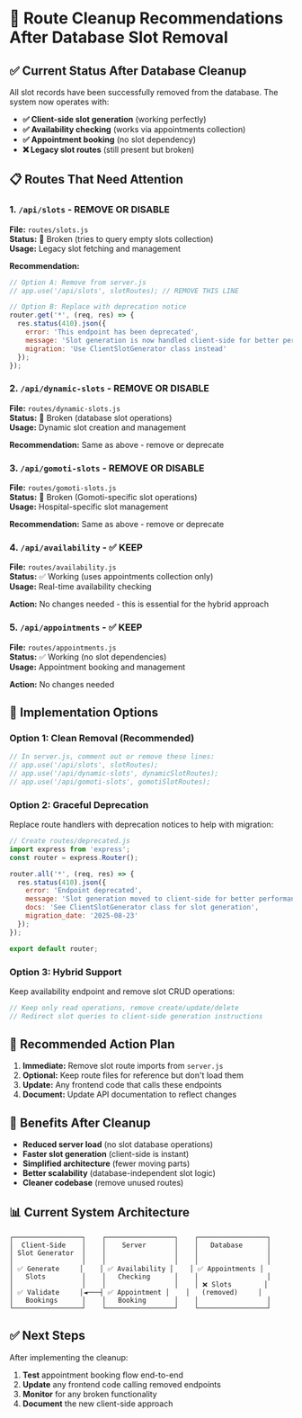 # 🧹 Route Cleanup Recommendations After Database Slot Removal

## ✅ Current Status After Database Cleanup

All slot records have been successfully removed from the database. The system now operates with:

- **✅ Client-side slot generation** (working perfectly)  
- **✅ Availability checking** (works via appointments collection)
- **✅ Appointment booking** (no slot dependency)
- **❌ Legacy slot routes** (still present but broken)

## 📋 Routes That Need Attention

### 1. `/api/slots` - **REMOVE OR DISABLE**
**File:** `routes/slots.js`  
**Status:** 🚫 Broken (tries to query empty slots collection)  
**Usage:** Legacy slot fetching and management

**Recommendation:** 
```javascript
// Option A: Remove from server.js
// app.use('/api/slots', slotRoutes); // REMOVE THIS LINE

// Option B: Replace with deprecation notice
router.get('*', (req, res) => {
  res.status(410).json({ 
    error: 'This endpoint has been deprecated',
    message: 'Slot generation is now handled client-side for better performance',
    migration: 'Use ClientSlotGenerator class instead'
  });
});
```

### 2. `/api/dynamic-slots` - **REMOVE OR DISABLE** 
**File:** `routes/dynamic-slots.js`  
**Status:** 🚫 Broken (database slot operations)  
**Usage:** Dynamic slot creation and management

**Recommendation:** Same as above - remove or deprecate

### 3. `/api/gomoti-slots` - **REMOVE OR DISABLE**
**File:** `routes/gomoti-slots.js`  
**Status:** 🚫 Broken (Gomoti-specific slot operations)  
**Usage:** Hospital-specific slot management

**Recommendation:** Same as above - remove or deprecate

### 4. `/api/availability` - **✅ KEEP**
**File:** `routes/availability.js`  
**Status:** ✅ Working (uses appointments collection only)  
**Usage:** Real-time availability checking

**Action:** No changes needed - this is essential for the hybrid approach

### 5. `/api/appointments` - **✅ KEEP**
**File:** `routes/appointments.js`  
**Status:** ✅ Working (no slot dependencies)  
**Usage:** Appointment booking and management

**Action:** No changes needed

## 🔧 Implementation Options

### Option 1: Clean Removal (Recommended)
```javascript
// In server.js, comment out or remove these lines:
// app.use('/api/slots', slotRoutes);
// app.use('/api/dynamic-slots', dynamicSlotRoutes); 
// app.use('/api/gomoti-slots', gomotiSlotRoutes);
```

### Option 2: Graceful Deprecation
Replace route handlers with deprecation notices to help with migration:

```javascript
// Create routes/deprecated.js
import express from 'express';
const router = express.Router();

router.all('*', (req, res) => {
  res.status(410).json({
    error: 'Endpoint deprecated',
    message: 'Slot generation moved to client-side for better performance',
    docs: 'See ClientSlotGenerator class for slot generation',
    migration_date: '2025-08-23'
  });
});

export default router;
```

### Option 3: Hybrid Support
Keep availability endpoint and remove slot CRUD operations:

```javascript
// Keep only read operations, remove create/update/delete
// Redirect slot queries to client-side generation instructions
```

## 🎯 Recommended Action Plan

1. **Immediate:** Remove slot route imports from `server.js`
2. **Optional:** Keep route files for reference but don't load them
3. **Update:** Any frontend code that calls these endpoints
4. **Document:** Update API documentation to reflect changes

## 🚀 Benefits After Cleanup

- **Reduced server load** (no slot database operations)
- **Faster slot generation** (client-side is instant)  
- **Simplified architecture** (fewer moving parts)
- **Better scalability** (database-independent slot logic)
- **Cleaner codebase** (remove unused routes)

## 📊 Current System Architecture

```
┌─────────────────┐    ┌─────────────────┐    ┌─────────────────┐
│  Client-Side    │    │    Server       │    │   Database      │
│ Slot Generator  │    │                 │    │                 │
│                 │    │                 │    │                 │
│ ✅ Generate     │    │ ✅ Availability │    │ ✅ Appointments │
│   Slots         │    │   Checking      │    │                 │
│                 │    │                 │    │ ❌ Slots        │
│ ✅ Validate     │◄───┤ ✅ Appointment │    │   (removed)     │
│   Bookings      │    │   Booking       │    │                 │
└─────────────────┘    └─────────────────┘    └─────────────────┘
```

## ✅ Next Steps

After implementing the cleanup:

1. **Test** appointment booking flow end-to-end
2. **Update** any frontend code calling removed endpoints  
3. **Monitor** for any broken functionality
4. **Document** the new client-side approach
